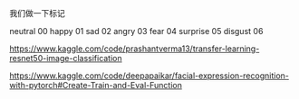 我们做一下标记

neutral 00
happy 01
sad 02
angry 03
fear 04
surprise 05
disgust 06

https://www.kaggle.com/code/prashantverma13/transfer-learning-resnet50-image-classification

https://www.kaggle.com/code/deepapaikar/facial-expression-recognition-with-pytorch#Create-Train-and-Eval-Function